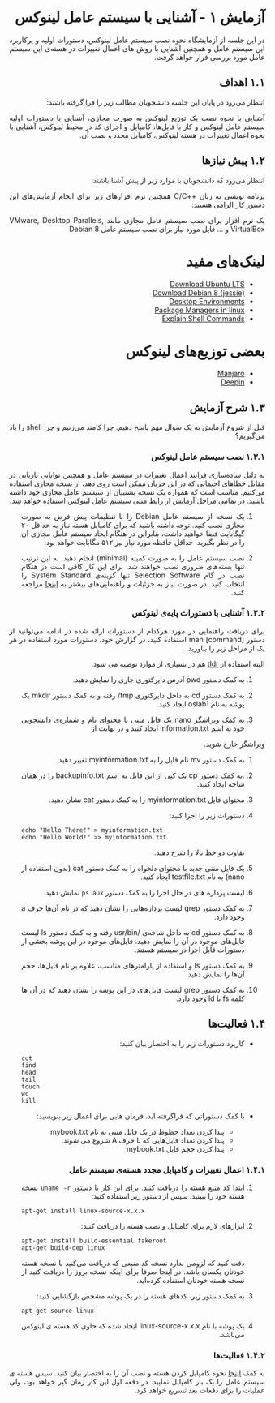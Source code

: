 <div dir="rtl" align='justify'>

# آزمایش ١ - آشنایی با سیستم عامل لینوکس

در این جلسه از آزمایشگاه نحوه نصب سیستم عامل لینوکس، دستورات اولیه و پرکاربرد این سیستم عامل و همچنین آشنایی با روش های اعمال
تغییرات در هسته‌ی این سیستم عامل مورد بررسی قرار خواهد گرفت.



## ۱.۱ اهداف
انتظار می‌رود در پایان این جلسه دانشجویان مطالب زیر را فرا گرفته باشند:

آشنایی با نحوه نصب یک توزیع لینوکس به صورت مجازی، آشنایی با دستورات اولیه سیستم عامل لینوکس و کار با فایل‌ها، کامپایل و اجرای
کد در محیط لینوکس، آشنایی با نحوه اعمال تغییرات در هسته لینوکس، کامپایل مجدد و نصب آن.


## ۱.۲ پیش نیازها
انتظار می‌رود که دانشجویان با موارد زیر از پیش آشنا باشند:

برنامه نویسی به زبان ++C/C همچنین نرم افزارهای زیر برای انجام آزمایش‌های این دستور کار الزامی هستند:

یک نرم افزار برای نصب سیستم عامل مجازی مانند VMware, Desktop Parallels, VirtualBox و ... فایل مورد نیاز برای نصب
سیستم عامل Debian 8



    
# لینک‌های مفید

* [Download Ubuntu LTS](https://ubuntu.com/download/desktop)
* [Download Debian 8 (jessie)](https://www.debian.org/releases/jessie/debian-installer)
* [Desktop Environments](https://en.wikipedia.org/wiki/Desktop_environment)
* [Package Managers in linux](https://en.wikipedia.org/wiki/Package_manager)
* [Explain Shell Commands](https://explainshell.com/explain?cmd=rm+-rf+temp)
    
# بعضی توزیع‌های لینوکس

* [Manjaro](https://manjaro.org/)
* [Deepin](https://www.deepin.org/en/)
    
    
## ۱.۳ شرح آزمایش

قبل از شروع آزمایش به یک سوال مهم پاسخ دهیم. چرا کامند می‌زنیم و چرا shell را یاد می‌گیریم؟
    
    
### ۱.۳.۱ نصب سیستم عامل لینوکس


به دلیل ساده‌سازی فرایند اعمال تغییرات در سیستم عامل و همچنین توانایی بازیابی در مقابل خطاهای احتمالی که در این جریان ممکن است
روی دهد، از نسخه مجازی استفاده می‌کنیم. مناسب است که همواره یک نسخه پشتیبان از سیستم عامل مجازی خود داشته باشید. در تمامی
مراحل آزمایش از رابط متنی سیستم عامل لینوکس استفاده خواهد شد.


1. یک نسخه از سیستم عامل Debian را با تنظیمات پیش فرض به صورت مجازی نصب کنید. توجه داشته باشید که برای کامپایل هسته
نیاز به حداقل ٢٠ گیگابایت فضا خواهید داشت، بنابراین در هنگام ایجاد سیستم عامل مجازی آن را در نظر بگیرید. حداقل حافظه مورد
نیاز نیز ۵١٢ مگابایت خواهد بود.

1. نصب سیستم عامل را به صورت کمینه (minimal) انجام دهید. به این ترتیب تنها بسته‌های ضروری نصب خواهند شد. برای این کار
کافی است در هنگام نصب در گام Selection Software تنها گزینه‌ی System Standard را انتخاب کنید.
در صورت نیاز به جزئیات و راهنمایی‌های بیشتر به [اینجا](http://tuxonomy.wordpress.com/2010/04/15/debian-minimal-install-of-a-base-system-lenny-) مراجعه کنید.


### ۱.۳.۲ آشنایی با دستورات پایه‌ی لینوکس
برای دریافت راهنمایی در مورد هرکدام از دستورات ارائه شده در ادامه می‌توانید از دستور man [command] استفاده کنید. در گزارش خود،
دستورات مورد استفاده در هر یک از مراحل زیر را بیاورید.

البته استفاده از [tldr](https://github.com/isacikgoz/tldr) هم در بسیاری از موارد توصیه می شود.
    
1. به کمک دستور pwd آدرس دایرکتوری جاری را نمایش دهید.

1. به کمک دستور cd به داخل دایرکتوری tmp/ رفته و به کمک دستور mkdir یک پوشه به نام oslab1 ایجاد کنید.


1. به کمک ویراشگر nano یک فایل متنی با محتوای نام و شماره‌ی دانشجویی خود به اسم information.txt ایجاد کنید و در نهایت از

ویراشگر خارج شوید.

1. به کمک دستور mv نام فایل را به myinformation.txt تغییر دهید.

1.  .به کمک دستور cp یک کپی از این فایل به اسم backupinfo.txt را در همان شاخه ایجاد کنید.

1. محتوای فایل myinformation.txt را به کمک دستور cat نشان دهید.

1. دستورات زیر را اجرا کنید:

    <div dir="ltr">

    ```shell
    echo "Hello There!" > myinformation.txt
    echo "Hello World!" >> myinformation.txt
    ```


    </div>
    
    تفاوت دو خط بالا را شرح دهید.

1. یک فایل متنی جدید با محتوای دلخواه را به کمک دستور cat (بدون استفاده از nano) به نام testfile.txt ایجاد کنید.

1. لیست پردازه های در حال اجرا را به کمک دستور `ps aux` نمایش دهید.

1. به کمک دستور grep لیست پردازه‌هایی را نشان دهید که در نام آن‌ها حرف a وجود دارد.

1. به کمک دستور cd به داخل شاخه‌ی /usr/bin رفته و به کمک دستور ls لیست فایل‌های موجود در آن را نمایش دهید. فایل‌های موجود
در این پوشه بخشی از دستورات قابل اجرا در سیستم هستند.


1. به کمک دستور ls و استفاده از پارامترهای مناسب، علاوه بر نام فایل‌ها، حجم آن‌ها را نمایش دهید.

1. به کمک دستور grep لیست فایل‌های در این پوشه را نشان دهید که در آن ها کلمه fs یا ld وجود دارد.

## ۱.۴ فعالیت‌ها

*  کاربرد دستورات زیر را به اختصار بیان کنید:
    <div dir="ltr">

    ```shell
    cut
    find
    head
    tail
    touch
    wc
    kill
    ```
    
    </div>
* با کمک دستوراتی که فراگرفته اید، فرمان هایی برای اعمال زیر بنویسید:
    * پیدا کردن تعداد خطوط در یک فایل متنی به نام mybook.txt
    * پیدا کردن تعداد فایل‌هایی که با حرف A شروع می شوند.
    * پیدا کردن حجم فایل mybook.txt


### ۱.۴.۱ اعمال تغییرات و کامپایل مجدد هسته‌ی سیستم عامل

1. ابتدا کد منبع هسته را دریافت کنید. برای این کار با دستور `uname -r` نسخه هسته خود را ببینید. سپس از دستور زیر استفاده کنید:
    <div dir="ltr">

    ```shell
    apt-get install linux-source-x.x.x
    ```
    </div>

1. ابزارهای لازم برای کامپایل و نصب هسته را دریافت کنید:

    <div dir="ltr">

    ```shell
    apt-get install build-essential fakeroot
    apt-get build-dep linux
    ```
        
    </div>


    دقت کنید که لزومی ندارد نسخه کد منبعی که دریافت می‌کنید با نسخه هسته خودتان یکسان باشد. در اینجا صرفا برای اینکه نسخه بروز را دریافت کنید از نسخه هسته خودتان استفاده کرده‌اید. 

1. به کمک دستور زیر، کدهای هسته را در یک پوشه مشخص بازگشایی کنید:

    <div dir="ltr">

    ```shell
    apt-get source linux
    ```
        
    </div>


1. یک پوشه با نام linux-source-x.x.x ایجاد شده که حاوی کد هسته ی لینوکس می‌باشد.




### ۱.۴.۲ فعالیت‌ها
 به کمک [اینجا](https://www.linux.com/topic/desktop/how-compile-linux-kernel-0/) نحوه کامپایل کردن هسته و نصب آن را به اختصار بیان کنید. سپس هسته ی سیستم عامل را یک بار کامپایل نمایید. در دفعه
اول این کار زمان گیر خواهد بود، ولی عملیات را برای دفعات بعد تسریع خواهد کرد.


</div>

